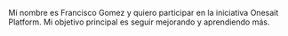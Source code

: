 Mi nombre es Francisco Gomez y quiero participar en la iniciativa Onesait Platform. Mi objetivo principal es seguir mejorando y aprendiendo más.